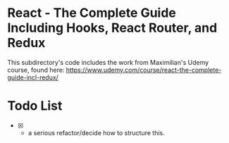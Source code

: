 # React - The Complete Guide Including Hooks, React Router, and Redux

This subdirectory's code includes the work from Maximilian's Udemy course, found here: https://www.udemy.com/course/react-the-complete-guide-incl-redux/

# Todo List

- [x] - a serious refactor/decide how to structure this.
